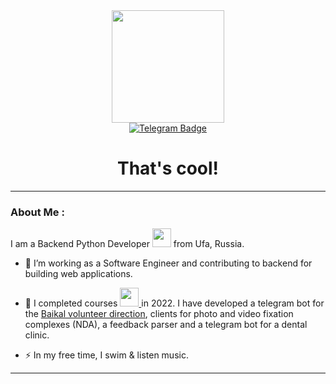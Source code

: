 <div id="header" align="center">
  <img src="https://media.giphy.com/media/13HgwGsXF0aiGY/giphy.gif" width="180"/>
  <div id="badges">
    <a href="https://t.me/g4reev">
      <img src="https://img.shields.io/badge/Telegram-white?style=for-the-badge&logo=telegram&logoColor=blue" alt="Telegram Badge"/>
    </a>
    
  </div>
  <img src="https://komarev.com/ghpvc/?username=g4reev&style=flat-square&color=blue" alt=""/>
  <h1>
    That's cool!
    
  </h1>
</div>

---

### About Me :
I am a Backend Python Developer <img src="https://media.giphy.com/media/KAq5w47R9rmTuvWOWa/giphy.gif" width="30"> from Ufa, Russia.
- :telescope: I’m working as a Software Engineer and contributing to backend for building web applications.

- :seedling: I completed courses <a href="https://practicum.yandex.ru/backend-developer/">
      <img src="https://yt3.ggpht.com/-pnsqu0xQYwxMhUVq-HZJHf691DEhTlEl1fZvjUtUwJIKMyTqXDBVvK7d2dSjFUTYdHFpTYvAo8=s900-c-k-c0x00ffffff-no-rj" width="30"/>
    </a> in 2022. I have developed a telegram bot for the <a href="https://greatbaikaltrail.org/"> Baikal volunteer direction</a>, clients for photo and video fixation complexes (NDA), a feedback parser and a telegram bot for a dental clinic.

- :zap: In my free time, I swim & listen music.

---
